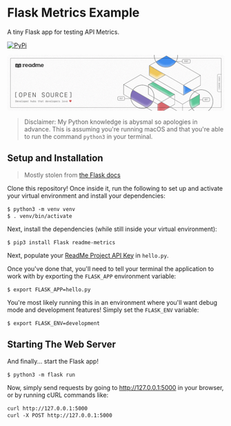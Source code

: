 # Flask Metrics Example

A tiny Flask app for testing API Metrics.

[![PyPi](https://img.shields.io/pypi/v/readme-metrics)](https://pypi.org/project/readme-metrics/)

[![](https://raw.githubusercontent.com/readmeio/.github/main/oss-header.png)](https://readme.io)

> Disclaimer: My Python knowledge is abysmal so apologies in advance. This is assuming you're running macOS and that you're able to run the command `python3` in your terminal.

## Setup and Installation

> Mostly stolen from [the Flask docs](https://flask.palletsprojects.com/en/1.1.x/installation/)

Clone this repository! Once inside it, run the following to set up and activate your virtual environment and install your dependencies:
```
$ python3 -m venv venv
$ . venv/bin/activate
```

Next, install the dependencies (while still inside your virtual environment):
```
$ pip3 install Flask readme-metrics
```

Next, populate your [ReadMe Project API Key](https://docs.readme.com/developers/docs/authentication#api-key-quick-start) in `hello.py`.

Once you've done that, you'll need to tell your terminal the application to work with by exporting the `FLASK_APP` environment variable:
```
$ export FLASK_APP=hello.py
```

You're most likely running this in an environment where you'll want debug mode and development features! Simply set the `FLASK_ENV` variable:
```
$ export FLASK_ENV=development
```

## Starting The Web Server
And finally... start the Flask app!
```
$ python3 -m flask run
```

Now, simply send requests by going to http://127.0.0.1:5000 in your browser, or by running cURL commands like:
```
curl http://127.0.0.1:5000
curl -X POST http://127.0.0.1:5000
```
